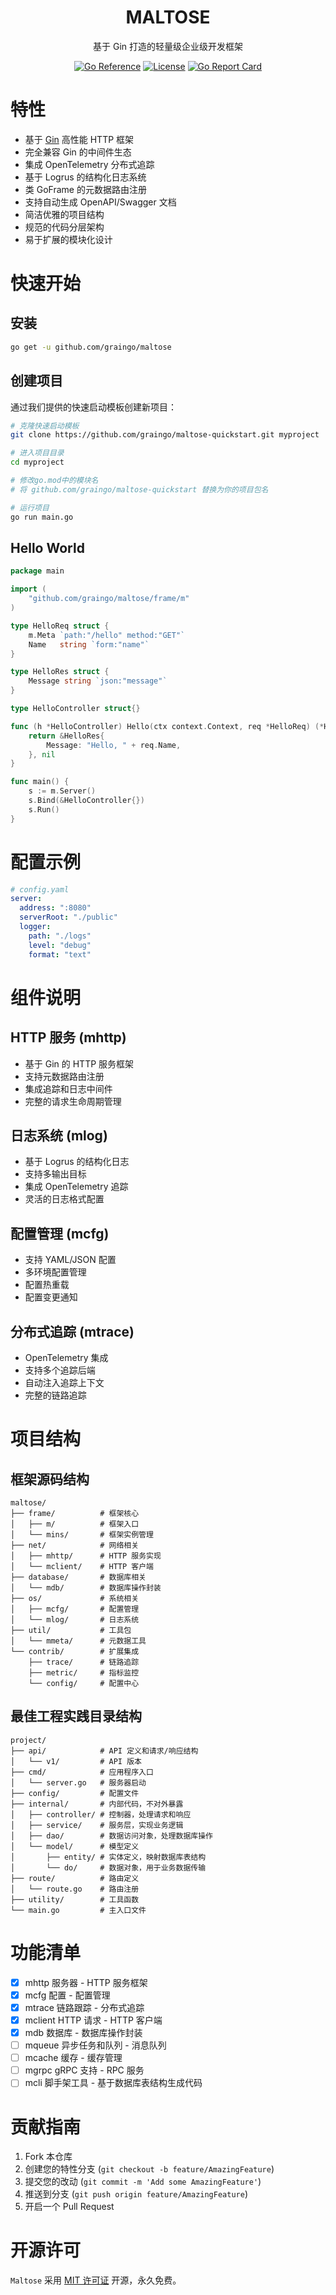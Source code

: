 <div align=center>
<h1>MALTOSE</h1>

基于 Gin 打造的轻量级企业级开发框架

[![Go Reference](https://pkg.go.dev/badge/github.com/graingo/maltose.svg)](https://pkg.go.dev/github.com/graingo/maltose)
[![License](https://img.shields.io/github/license/graingo/maltose.svg)](LICENSE)
[![Go Report Card](https://goreportcard.com/badge/github.com/graingo/maltose)](https://goreportcard.com/report/github.com/graingo/maltose)

</div>

# 特性

- 基于 [Gin](https://github.com/gin-gonic/gin) 高性能 HTTP 框架
- 完全兼容 Gin 的中间件生态
- 集成 OpenTelemetry 分布式追踪
- 基于 Logrus 的结构化日志系统
- 类 GoFrame 的元数据路由注册
- 支持自动生成 OpenAPI/Swagger 文档
- 简洁优雅的项目结构
- 规范的代码分层架构
- 易于扩展的模块化设计

# 快速开始

## 安装

```bash
go get -u github.com/graingo/maltose
```

## 创建项目

通过我们提供的快速启动模板创建新项目：

```bash
# 克隆快速启动模板
git clone https://github.com/graingo/maltose-quickstart.git myproject

# 进入项目目录
cd myproject

# 修改go.mod中的模块名
# 将 github.com/graingo/maltose-quickstart 替换为你的项目包名

# 运行项目
go run main.go
```

## Hello World

```go
package main

import (
    "github.com/graingo/maltose/frame/m"
)

type HelloReq struct {
    m.Meta `path:"/hello" method:"GET"`
    Name   string `form:"name"`
}

type HelloRes struct {
    Message string `json:"message"`
}

type HelloController struct{}

func (h *HelloController) Hello(ctx context.Context, req *HelloReq) (*HelloRes, error) {
    return &HelloRes{
        Message: "Hello, " + req.Name,
    }, nil
}

func main() {
    s := m.Server()
    s.Bind(&HelloController{})
    s.Run()
}
```

# 配置示例

```yaml
# config.yaml
server:
  address: ":8080"
  serverRoot: "./public"
  logger:
    path: "./logs"
    level: "debug"
    format: "text"
```

# 组件说明

## HTTP 服务 (mhttp)

- 基于 Gin 的 HTTP 服务框架
- 支持元数据路由注册
- 集成追踪和日志中间件
- 完整的请求生命周期管理

## 日志系统 (mlog)

- 基于 Logrus 的结构化日志
- 支持多输出目标
- 集成 OpenTelemetry 追踪
- 灵活的日志格式配置

## 配置管理 (mcfg)

- 支持 YAML/JSON 配置
- 多环境配置管理
- 配置热重载
- 配置变更通知

## 分布式追踪 (mtrace)

- OpenTelemetry 集成
- 支持多个追踪后端
- 自动注入追踪上下文
- 完整的链路追踪

# 项目结构

## 框架源码结构

```
maltose/
├── frame/          # 框架核心
│   ├── m/          # 框架入口
│   └── mins/       # 框架实例管理
├── net/            # 网络相关
│   ├── mhttp/      # HTTP 服务实现
│   └── mclient/    # HTTP 客户端
├── database/       # 数据库相关
│   └── mdb/        # 数据库操作封装
├── os/             # 系统相关
│   ├── mcfg/       # 配置管理
│   └── mlog/       # 日志系统
├── util/           # 工具包
│   └── mmeta/      # 元数据工具
└── contrib/        # 扩展集成
    ├── trace/      # 链路追踪
    ├── metric/     # 指标监控
    └── config/     # 配置中心
```

## 最佳工程实践目录结构

```
project/
├── api/            # API 定义和请求/响应结构
│   └── v1/         # API 版本
├── cmd/            # 应用程序入口
│   └── server.go   # 服务器启动
├── config/         # 配置文件
├── internal/       # 内部代码，不对外暴露
│   ├── controller/ # 控制器，处理请求和响应
│   ├── service/    # 服务层，实现业务逻辑
│   ├── dao/        # 数据访问对象，处理数据库操作
│   └── model/      # 模型定义
│       ├── entity/ # 实体定义，映射数据库表结构
│       └── do/     # 数据对象，用于业务数据传输
├── route/          # 路由定义
│   └── route.go    # 路由注册
├── utility/        # 工具函数
└── main.go         # 主入口文件
```

# 功能清单

- [x] mhttp 服务器 - HTTP 服务框架
- [x] mcfg 配置 - 配置管理
- [x] mtrace 链路跟踪 - 分布式追踪
- [x] mclient HTTP 请求 - HTTP 客户端
- [x] mdb 数据库 - 数据库操作封装
- [ ] mqueue 异步任务和队列 - 消息队列
- [ ] mcache 缓存 - 缓存管理
- [ ] mgrpc gRPC 支持 - RPC 服务
- [ ] mcli 脚手架工具 - 基于数据库表结构生成代码

# 贡献指南

1. Fork 本仓库
2. 创建您的特性分支 (`git checkout -b feature/AmazingFeature`)
3. 提交您的改动 (`git commit -m 'Add some AmazingFeature'`)
4. 推送到分支 (`git push origin feature/AmazingFeature`)
5. 开启一个 Pull Request

# 开源许可

`Maltose` 采用 [MIT 许可证](LICENSE) 开源，永久免费。
